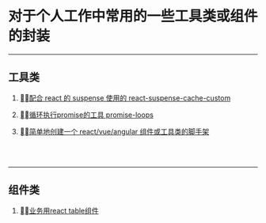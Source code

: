 # 对于个人工作中常用的一些工具类或组件的封装

------

## 工具类
  1. [配合 react 的 suspense 使用的 react-suspense-cache-custom](https://github.com/y805939188/personal-common-tool-and-components/tree/master/utils/react-suspense-cache)

  2. [循环执行promise的工具 promise-loops](https://github.com/y805939188/personal-common-tool-and-components/tree/master/utils/promise-loops)

  3. [简单地创建一个 react/vue/angular 组件或工具类的脚手架](https://github.com/y805939188/elf-cli)
</br>
</br>

---

## 组件类
  1. [业务用react table组件](https://github.com/y805939188/personal-common-tool-and-components/tree/master/components/custom-react-table-component)
